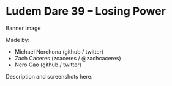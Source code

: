 # Ludem Dare 39 – Losing Power

Banner image

Made by:
- Michael Norohona (github / twitter)
- Zach Caceres (zcaceres / @zachcaceres)
- Nero Gao (github / twitter)

Description and screenshots here.

